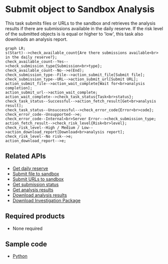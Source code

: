 # Submit object to Sandbox Analysis
This task submits files or URLs to the sandbox and retrieves the analysis results if there are submissions available in the daily reserve. If the risk level of the submitted objects is is equal or higher to 'low', this task also downloads an analysis report.
```mermaid
graph LR;
s(Start)-->check_available_count{Are there submissions available<br> in the daily reserve?};
check_available_count--Yes-->check_submission_type{Submission<br>type};
check_available_count--No-->e(End);
check_submission_type--File-->action_submit_file[Submit file];
check_submission_type--URL-->action_submit_url[Submit URL];
action_submit_file-->action_wait_complete[Wait for<br>analysis completion];
action_submit_url-->action_wait_complete;
action_wait_complete-->check_task_status{Task<br>status};
check_task_status--Successful-->action_fetch_result[Get<br>analysis result];
check_task_status--Unsuccessful-->check_error_code{Error<br>code};
check_error_code--Unsupported-->e;
check_error_code--Internal<br>Server Error-->check_submission_type;
action_fetch_result-->check_risk_level{Risk<br>level};
check_risk_level--High / Medium / Low-->action_download_report[Download<br>analysis report];
check_risk_level--No risk-->e;
action_download_report-->e;
```

## Related APIs
- [Get daily reserve](https://automation.trendmicro.com/xdr/api-v3#tag/Sandbox-Analysis/paths/~1v3.0~1sandbox~1submissionUsage/get)
- [Submit file to sandbox](https://automation.trendmicro.com/xdr/api-v3#tag/Sandbox-Analysis/paths/~1v3.0~1sandbox~1files~1analyze/post)
- [Submit URLs to sandbox](https://automation.trendmicro.com/xdr/api-v3#tag/Sandbox-Analysis/paths/~1v3.0~1sandbox~1urls~1analyze/post)
- [Get submission status](https://automation.trendmicro.com/xdr/api-v3#tag/Sandbox-Analysis/paths/~1v3.0~1sandbox~1tasks~1{id}/get)
- [Get analysis results](https://automation.trendmicro.com/xdr/api-v3#tag/Sandbox-Analysis/paths/~1v3.0~1sandbox~1analysisResults~1{id}/get)
- [Download analysis results](https://automation.trendmicro.com/xdr/api-v3#tag/Sandbox-Analysis/paths/~1v3.0~1sandbox~1analysisResults~1{id}~1report/get)
- [Download Investigation Package](https://automation.trendmicro.com/xdr/api-v3#tag/Sandbox-Analysis/paths/~1v3.0~1sandbox~1analysisResults~1{id}~1investigationPackage/get)

## Required products
- None required

## Sample code
- [Python](python/)
